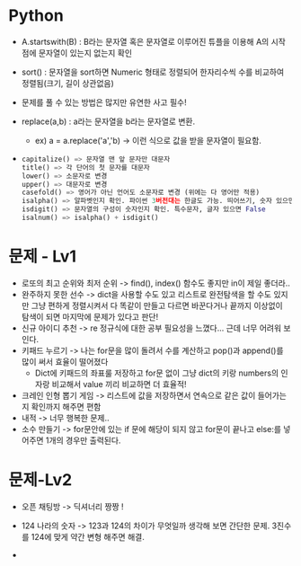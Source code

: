 # Python

- A.startswith(B) : B라는 문자열 혹은 문자열로 이루어진 튜플을 이용해 A의 시작점에 문자열이 있는지 없는지 확인 

- sort() : 문자열을 sort하면 Numeric 형태로 정렬되어 한자리수씩 수를 비교하여 정렬됨(크기, 길이 상관없음)
- 문제를 풀 수 있는 방법은 많지만 유연한 사고 필수! 


- replace(a,b) : a라는 문자열을 b라는 문자열로 변환.
  
  - ex) a = a.replace('a','b) -> 이런 식으로 값을 받을 문자열이 필요함.
  
- ```python
  capitalize() => 문자열 맨 앞 문자만 대문자
  title() => 각 단어의 첫 문자를 대문자
  lower() => 소문자로 변경
  upper() => 대문자로 변경
  casefold() => 영어가 아닌 언어도 소문자로 변경 (위에는 다 영어만 적용)
  isalpha() => 알파벳인지 확인. 파이썬 3버전대는 한글도 가능. 띄어쓰기, 숫자 있으면 False
  isdigit() => 문자열의 구성이 숫자인지 확인. 특수문자, 글자 있으면 False
  isalnum() => isalpha() + isdigit()
  ```

# 문제 - Lv1

- 로또의 최고 순위와 최저 순위 -> find(), index() 함수도 좋지만 in이 제일 좋더라..
- 완주하지 못한 선수 -> dict을 사용할 수도 있고 리스트로 완전탐색을 할 수도 있지만 그냥 편하게 정렬시켜서 다 똑같이 만들고 다르면 바꾼다거나 끝까지 이상없이 탐색이 되면 마지막에 문제가 있다고 판단!
- 신규 아이디 추천 -> re 정규식에 대한 공부 필요성을 느꼈다... 근데 너무 어려워 보인다.
- 키패드 누르기 -> 나는 for문을 많이 돌려서 수를 계산하고 pop()과 append()를 많이 써서 효율이 떨어졌다
  -  Dict에 키패드의 좌표룰 저장하고 for문 없이 그냥 dict의 키랑 numbers의 인자랑 비교해서 value 끼리 비교하면 더 효율적! 
- 크레인 인형 뽑기 게임 -> 리스트에 값을 저장하면서 연속으로 같은 값이 들어가는지 확인까지 해주면 편함
- 내적 -> 너무 행복한 문제..
- 소수 만들기 -> for문안에 있는 if 문에 해당이 되지 않고 for문이 끝나고 else:를 넣어주면 1개의 경우만 출력된다.

# 문제-Lv2

- 오픈 채팅방 -> 딕셔너리 짱짱 !

- 124 나라의 숫자 -> 123과 124의 차이가 무엇일까 생각해 보면 간단한 문제. 3진수를 124에 맞게 약간 변형 해주면 해결.
- 